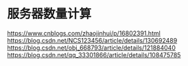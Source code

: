 

# 服务器数量计算  
https://www.cnblogs.com/zhaojinhui/p/16802391.html
https://blog.csdn.net/NCS123456/article/details/130692489
https://blog.csdn.net/obj_668793/article/details/121884040
https://blog.csdn.net/qq_33301866/article/details/108475785



